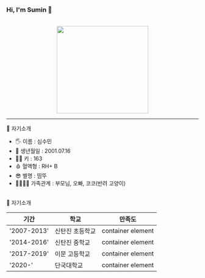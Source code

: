 ### Hi, I'm Sumin 👋 
<br/>
<center><img src = "https://user-images.githubusercontent.com/95115282/165064623-a9069225-5a89-4e27-864a-bf2625e0d1e6.gif" width = "240px" height = "229px"></img></center>

***

 💬 자기소개
- 🖐 이름 : 심수민
- 🎉 생년월일 : 2001.07.16
- 💁‍♀️ 키 : 163
- 🩸 혈액형 : RH+ B
- 😎 별명 : 띰뚜
- 👨‍👩‍👧‍👦 가족관계 : 부모님, 오빠, 코코(반려 고양이)
<br/>
 💬 자기소개
 
| 기간 | 학교 | 만족도 |
| --- | --- | --- |
| '2007-2013' | 신탄진 초등학교 | container element |
| '2014-2016' | 신탄진 중학교 | container element |
| '2017-2019' | 이문 고등학교 | container element |
| '2020-' | 단국대학교 | container element |
